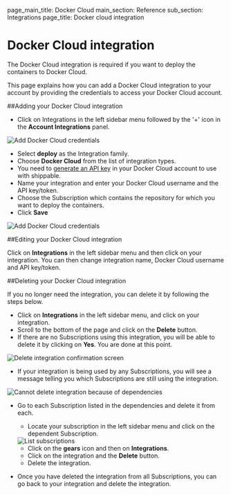 page_main_title: Docker Cloud
main_section: Reference
sub_section: Integrations
page_title: Docker cloud integration

# Docker Cloud integration
The Docker Cloud integration is required if you want to deploy the
containers to Docker Cloud.

This page explains how you can add a Docker Cloud integration to your
account by providing the credentials to access your Docker Cloud account.

##Adding your Docker Cloud integration

- Click on Integrations in the left sidebar menu followed by the '+' icon in the **Account Integrations** panel.

<img src="../../images/reference/integrations/account-settings.png" alt="Add Docker Cloud credentials">

- Select **deploy** as the Integration family.
- Choose **Docker Cloud** from the list of integration types.
-  You need to [generate an API key](https://docs.docker.com/apidocs/docker-cloud/#rest-api) in your Docker Cloud account to use with shippable.
-  Name your integration and enter your Docker Cloud username and the API key/token.
-  Choose the Subscription which contains the repository for which you want to deploy the containers.
-  Click **Save**

<img src="../../images/reference/integrations/docker-cloud-integration.png" alt="Add Docker Cloud credentials">

##Editing your Docker Cloud integration

Click on **Integrations** in the left sidebar menu and then click on your integration. You can then change integration name, Docker Cloud username and API key/token.

##Deleting your Docker Cloud integration

If you no longer need the integration, you can delete it by following the steps below.

- Click on **Integrations** in the left sidebar menu, and click on your integration.
- Scroll to the bottom of the page and click on the **Delete** button.
- If there are no Subscriptions using this integration, you will be able to delete it by clicking on **Yes**. You are done at this point.

<img src="../../images/reference/integrations/confirm-delete-integration.png" alt="Delete integration confirmation screen">

- If your integration is being used by any Subscriptions, you will see a message telling you which Subscriptions are still using the integration.

<img src="../../images/reference/integrations/cannot-delete-integration.png" alt="Cannot delete integration because of dependencies">

- Go to each Subscription listed in the dependencies and delete it from each.
    - Locate your subscription in the left sidebar menu and click on the dependent Subscription.

    <img src="../../images/reference/integrations/list-subscriptions.png" alt="List subscriptions">

    - Click on the **gears** icon and then on **Integrations**.
    - Click on the integration and the **Delete** button.
    - Delete the integration.
- Once you have deleted the integration from all Subscriptions, you can go back to your integration and delete the integration.
